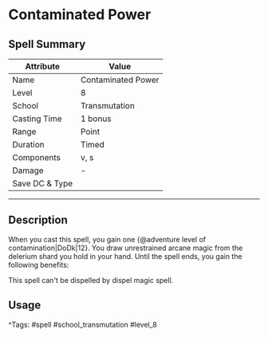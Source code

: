 # Contaminated Power

## Spell Summary

| Attribute        | Value                  |
|------------------|------------------------|
| Name             | Contaminated Power                 |
| Level            | 8                |
| School           | Transmutation          |
| Casting Time     | 1 bonus              |
| Range            | Point            |
| Duration         | Timed             |
| Components       | v, s             |
| Damage           | -               |
| Save DC & Type   |              |

---

## Description

When you cast this spell, you gain one {@adventure level of contamination|DoDk|12}. You draw unrestrained arcane magic from the delerium shard you hold in your hand. Until the spell ends, you gain the following benefits:

This spell can't be dispelled by dispel magic spell.

## Usage


^Tags: #spell #school_transmutation #level_8